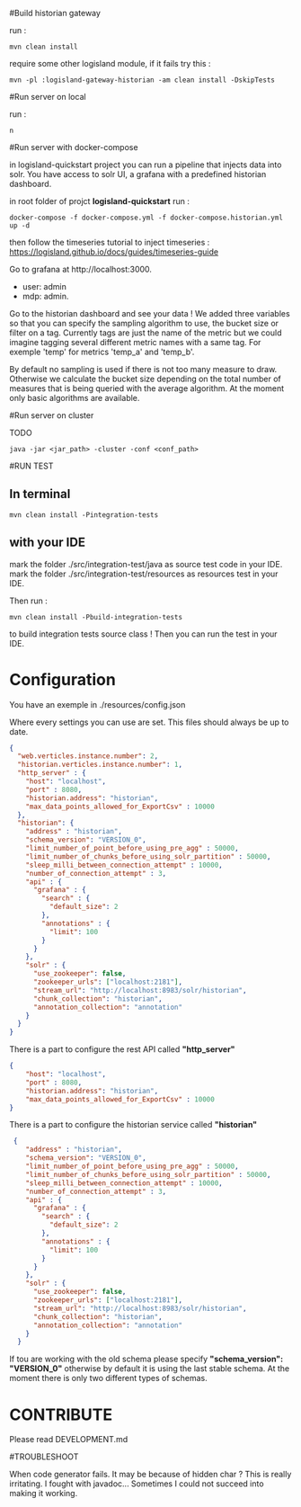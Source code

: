 #Build historian gateway

run :
```shell script
mvn clean install
```

require some other logisland module, if it fails try this :

```shell script
mvn -pl :logisland-gateway-historian -am clean install -DskipTests
```

#Run server on local

run :
```shell script
n
```

#Run server with docker-compose

in logisland-quickstart project you can run a pipeline that injects data into solr.
You have access to solr UI, a grafana with a predefined historian dashboard.

in root folder of projct **logisland-quickstart** run :

```shell script
docker-compose -f docker-compose.yml -f docker-compose.historian.yml up -d
```

then follow the timeseries tutorial to inject timeseries : https://logisland.github.io/docs/guides/timeseries-guide

Go to grafana at http://localhost:3000. 
* user: admin
* mdp: admin.

Go to the historian dashboard and see your data ! We added three variables so that you can specify
the sampling algorithm to use, the bucket size or filter on a tag. Currently tags are just the name of the metric but we could
imagine tagging several different metric names with a same tag. For exemple 'temp' for metrics 'temp_a' and 'temp_b'.

By default no sampling is used if there is not too many measure to draw. Otherwise we calculate the bucket size depending on
the total number of measures that is being queried with the average algorithm. At the moment only basic algorithms are available.

#Run server on cluster

TODO
```shell script
java -jar <jar_path> -cluster -conf <conf_path>
```

#RUN TEST

## In terminal

```shell script
mvn clean install -Pintegration-tests
``` 

## with your IDE

mark the folder ./src/integration-test/java as source test code in your IDE.
mark the folder ./src/integration-test/resources as resources test in your IDE.

Then run :
```shell script
mvn clean install -Pbuild-integration-tests
``` 

to build integration tests source class ! Then you can run the test in your IDE.

# Configuration

You have an exemple in ./resources/config.json

Where every settings you can use are set. This files should always be up to date.

```json
{
  "web.verticles.instance.number": 2,
  "historian.verticles.instance.number": 1,
  "http_server" : {
    "host": "localhost",
    "port" : 8080,
    "historian.address": "historian",
    "max_data_points_allowed_for_ExportCsv" : 10000
  },
  "historian": {
    "address" : "historian",
    "schema_version": "VERSION_0",
    "limit_number_of_point_before_using_pre_agg" : 50000,
    "limit_number_of_chunks_before_using_solr_partition" : 50000,
    "sleep_milli_between_connection_attempt" : 10000,
    "number_of_connection_attempt" : 3,
    "api" : {
      "grafana" : {
        "search" : {
          "default_size": 2
        },
        "annotations" : {
          "limit": 100
        }
      }
    },
    "solr" : {
      "use_zookeeper": false,
      "zookeeper_urls": ["localhost:2181"],
      "stream_url": "http://localhost:8983/solr/historian",
      "chunk_collection": "historian",
      "annotation_collection": "annotation"
    }
  }
}
```

There is a part to configure the rest API called **"http_server"**

```json
{
    "host": "localhost",
    "port" : 8080,
    "historian.address": "historian",
    "max_data_points_allowed_for_ExportCsv" : 10000
}
```

There is a part to configure the historian service called **"historian"**

```json
 {
    "address" : "historian",
    "schema_version": "VERSION_0",
    "limit_number_of_point_before_using_pre_agg" : 50000,
    "limit_number_of_chunks_before_using_solr_partition" : 50000,
    "sleep_milli_between_connection_attempt" : 10000,
    "number_of_connection_attempt" : 3,
    "api" : {
      "grafana" : {
        "search" : {
          "default_size": 2
        },
        "annotations" : {
          "limit": 100
        }
      }
    },
    "solr" : {
      "use_zookeeper": false,
      "zookeeper_urls": ["localhost:2181"],
      "stream_url": "http://localhost:8983/solr/historian",
      "chunk_collection": "historian",
      "annotation_collection": "annotation"
    }
  }
```

If tou are working with the old schema please specify **"schema_version": "VERSION_0"** otherwise
by default it is using the last stable schema. At the moment there is only two different types of schemas.


# CONTRIBUTE

Please read DEVELOPMENT.md

#TROUBLESHOOT

When code generator fails. It may be because of hidden char ? This is really irritating.
I fought with javadoc... Sometimes I could not succeed into making it working.